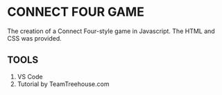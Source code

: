 # CONNECT FOUR GAME

The creation of a Connect Four-style game in Javascript. The HTML and CSS was provided.

## TOOLS

1. VS Code
2. Tutorial by TeamTreehouse.com
